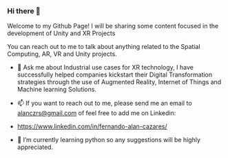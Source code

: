 ### Hi there 👋
Welcome to my Github Page! I will be sharing some content focused in the development of Unity and XR Projects

You can reach out to me to talk about anything related to the Spatial Computing, AR, VR and Unity projects.

- 💬 Ask me about Industrial use cases for XR technology, I have successfully helped companies kickstart their Digital Transformation strategies through the use of Augmented Reality, Internet of Things and Machine learning Solutions.

- 📫 If you want to reach out to me, please send me an email to alanczrs@gmail.com of feel free to add me on Linkedin: 
- https://www.linkedin.com/in/fernando-alan-cazares/

- 🌱 I’m currently learning python so any suggestions will be highly appreciated.

<!--
**alancazares/alancazares** is a ✨ _special_ ✨ repository because its `README.md` (this file) appears on your GitHub profile.

Here are some ideas to get you started:

- 🔭 I’m currently working on ...
- 🌱 I’m currently learning ...
- 👯 I’m looking to collaborate on ...
- 🤔 I’m looking for help with ...
- 💬 Ask me about ...
- 📫 How to reach me: ...
- 😄 Pronouns: ...
- ⚡ Fun fact: ...
-->
